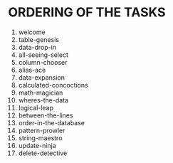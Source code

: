 # ORDERING OF THE TASKS

1. welcome
2. table-genesis
3. data-drop-in
4. all-seeing-select
5. column-chooser
6. alias-ace
7. data-expansion
8. calculated-concoctions
9. math-magician
10. wheres-the-data
11. logical-leap
12. between-the-lines
13. order-in-the-database
14. pattern-prowler
15. string-maestro
16. update-ninja
17. delete-detective